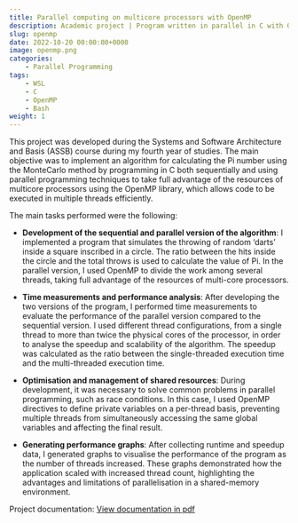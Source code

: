 ```yaml
---
title: Parallel computing on multicore processors with OpenMP
description: Academic project | Program written in parallel in C with OpenMP that calculates the value of the number Pi by means of the Monte Carlo method taking advantage of the multiple cores of the multicore processor of the machine where it is executed.
slug: openmp
date: 2022-10-20 00:00:00+0000
image: openmp.png
categories:
    - Parallel Programming
tags:
    - WSL
    - C
    - OpenMP
    - Bash
weight: 1
---
```


This project was developed during the Systems and Software Architecture and Basis (ASSB) course during my fourth year of studies. The main objective was to implement an algorithm for calculating the Pi number using the MonteCarlo method by programming in C both sequentially and using parallel programming techniques to take full advantage of the resources of multicore processors using the OpenMP library, which allows code to be executed in multiple threads efficiently.

The main tasks performed were the following:

- **Development of the sequential and parallel version of the algorithm**: I implemented a program that simulates the throwing of random ‘darts’ inside a square inscribed in a circle. The ratio between the hits inside the circle and the total throws is used to calculate the value of Pi. In the parallel version, I used OpenMP to divide the work among several threads, taking full advantage of the resources of multi-core processors.

- **Time measurements and performance analysis**: After developing the two versions of the program, I performed time measurements to evaluate the performance of the parallel version compared to the sequential version. I used different thread configurations, from a single thread to more than twice the physical cores of the processor, in order to analyse the speedup and scalability of the algorithm. The speedup was calculated as the ratio between the single-threaded execution time and the multi-threaded execution time.

- **Optimisation and management of shared resources**: During development, it was necessary to solve common problems in parallel programming, such as race conditions. In this case, I used OpenMP directives to define private variables on a per-thread basis, preventing multiple threads from simultaneously accessing the same global variables and affecting the final result.

- **Generating performance graphs**: After collecting runtime and speedup data, I generated graphs to visualise the performance of the program as the number of threads increased. These graphs demonstrated how the application scaled with increased thread count, highlighting the advantages and limitations of parallelisation in a shared-memory environment.

Project documentation: [View documentation in pdf](/ASSB-openmp.pdf)